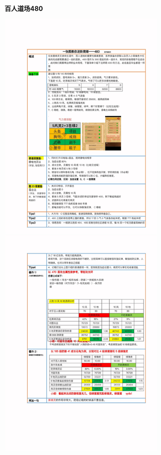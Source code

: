 ## 百人道场480

<center><img src="../_media/一张图教你进阶爬塔——480A.jpg" width="500px"></img></center>

<center><img src="../_media/一张图教你进阶爬塔——480B.jpg" width="500px"></img></center>


